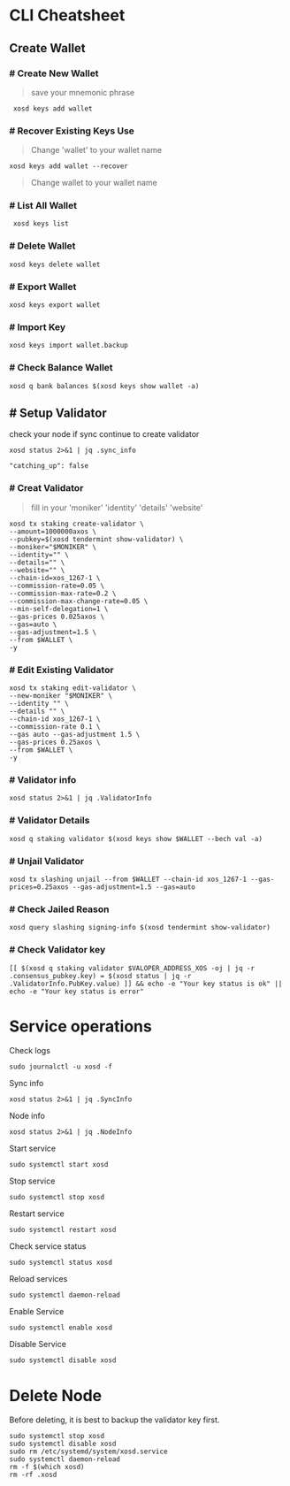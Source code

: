 # **CLI Cheatsheet**

## Create Wallet

### # Create New Wallet
> save your mnemonic phrase
```
 xosd keys add wallet
```
### # Recover Existing Keys Use
> Change 'wallet' to your wallet name
```
xosd keys add wallet --recover
```
> Change wallet to your wallet name

### # List All Wallet
```
 xosd keys list
```

### # Delete Wallet
```
xosd keys delete wallet
```
### # Export Wallet
```
xosd keys export wallet
```
### # Import Key
```
xosd keys import wallet.backup
```
### # Check Balance Wallet
```
xosd q bank balances $(xosd keys show wallet -a)
```

## # Setup Validator
check your node if sync continue to create validator
```
xosd status 2>&1 | jq .sync_info
```
`"catching_up": false`

### # Creat Validator
>fill in your 'moniker' 'identity' 'details' 'website'
```
xosd tx staking create-validator \
--amount=1000000axos \
--pubkey=$(xosd tendermint show-validator) \
--moniker="$MONIKER" \
--identity="" \
--details="" \
--website="" \
--chain-id=xos_1267-1 \
--commission-rate=0.05 \
--commission-max-rate=0.2 \
--commission-max-change-rate=0.05 \
--min-self-delegation=1 \
--gas-prices 0.025axos \
--gas=auto \
--gas-adjustment=1.5 \
--from $WALLET \
-y
```

### # Edit Existing Validator
```
xosd tx staking edit-validator \
--new-moniker "$MONIKER" \
--identity "" \
--details "" \
--chain-id xos_1267-1 \
--commission-rate 0.1 \
--gas auto --gas-adjustment 1.5 \
--gas-prices 0.25axos \
--from $WALLET \
-y
```

### # Validator info
```
xosd status 2>&1 | jq .ValidatorInfo
```

### # Validator Details
```
xosd q staking validator $(xosd keys show $WALLET --bech val -a)
```

### # Unjail Validator
```
xosd tx slashing unjail --from $WALLET --chain-id xos_1267-1 --gas-prices=0.25axos --gas-adjustment=1.5 --gas=auto
```

### # Check Jailed Reason
```
xosd query slashing signing-info $(xosd tendermint show-validator)
```

### # Check Validator key
```
[[ $(xosd q staking validator $VALOPER_ADDRESS_XOS -oj | jq -r .consensus_pubkey.key) = $(xosd status | jq -r .ValidatorInfo.PubKey.value) ]] && echo -e "Your key status is ok" || echo -e "Your key status is error"
```


# Service operations

Check logs
```
sudo journalctl -u xosd -f
```
Sync info
```
xosd status 2>&1 | jq .SyncInfo
```
Node info
```
xosd status 2>&1 | jq .NodeInfo
```


Start service
```
sudo systemctl start xosd
```
Stop service
```
sudo systemctl stop xosd
```
Restart service
```
sudo systemctl restart xosd
```
Check service status
```
sudo systemctl status xosd
```
Reload services
```
sudo systemctl daemon-reload
```
Enable Service
```
sudo systemctl enable xosd
```
Disable Service
```
sudo systemctl disable xosd
```


# Delete Node
Before deleting, it is best to backup the validator key first.
```
sudo systemctl stop xosd
sudo systemctl disable xosd
sudo rm /etc/systemd/system/xosd.service
sudo systemctl daemon-reload
rm -f $(which xosd)
rm -rf .xosd
```
